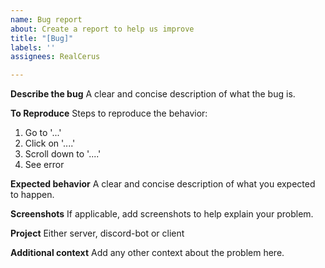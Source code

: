 ```yaml
---
name: Bug report
about: Create a report to help us improve
title: "[Bug]"
labels: ''
assignees: RealCerus

---
```


**Describe the bug**
A clear and concise description of what the bug is.

**To Reproduce**
Steps to reproduce the behavior:
1. Go to '...'
2. Click on '....'
3. Scroll down to '....'
4. See error

**Expected behavior**
A clear and concise description of what you expected to happen.

**Screenshots**
If applicable, add screenshots to help explain your problem.

**Project**
Either server, discord-bot or client

**Additional context**
Add any other context about the problem here.
